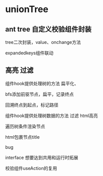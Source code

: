 # unionTree



## ant tree 自定义校验组件封装

tree二次封装，value、onchange方法

expandedkeys组件联动



## 高亮 过滤

组件hook提供处理树的方法 扁平化、

bfs添加前驱节点，扁平，记录终点

回溯终点到起点，标记路径



组件hook提供处理树数据的方法 过滤 html高亮

遍历树条件渲染节点

html包裹节点title





bug

interface 想要达到共用和运行时拓展

校验组件useAction的复用 